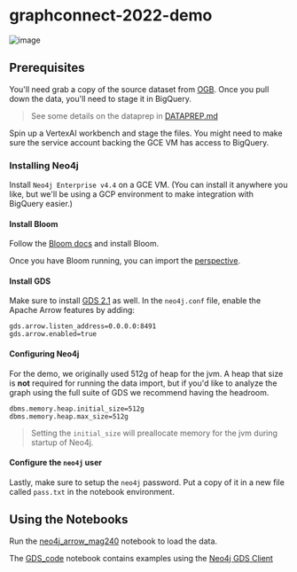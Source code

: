 # graphconnect-2022-demo

![image](https://user-images.githubusercontent.com/9891346/172210966-e9e44a9f-e6e4-49b2-915c-b43d52569cec.png)

## Prerequisites

You'll need grab a copy of the source dataset from
[OGB](https://ogb.stanford.edu/kddcup2021/mag240m/). Once you pull down the
data, you'll need to stage it in BigQuery.

> See some details on the dataprep in [DATAPREP.md](./DATAPREP.md)

Spin up a VertexAI workbench and stage the files. You might need to make sure
the service account backing the GCE VM has access to BigQuery.

### Installing Neo4j
Install `Neo4j Enterprise v4.4` on a GCE VM. (You can install it anywhere you
like, but we'll be using a GCP environment to make integration with
BigQuery easier.)

#### Install Bloom

Follow the [Bloom docs](https://neo4j.com/docs/bloom-user-guide/current/bloom-installation/)
and install Bloom.

Once you have Bloom running, you can import the [perspective](./PaperPerspective.json).

#### Install GDS

Make sure to install [GDS 2.1](https://github.com/neo4j/graph-data-science/releases)
as well. In the `neo4j.conf` file, enable the Apache Arrow features by adding:

```properties
gds.arrow.listen_address=0.0.0.0:8491
gds.arrow.enabled=true
```

#### Configuring Neo4j

For the demo, we originally used 512g of heap for the jvm. A heap that size is
**not** required for running the data import, but if you'd like to analyze the
graph using the full suite of GDS we recommend having the headroom.

```properties
dbms.memory.heap.initial_size=512g
dbms.memory.heap.max_size=512g
```

> Setting the `initial_size` will preallocate memory for the jvm during
> startup of Neo4j.

#### Configure the `neo4j` user

Lastly, make sure to setup the `neo4j` password. Put a copy of it in a new file
called `pass.txt` in the notebook environment.

## Using the Notebooks

Run the [neo4j_arrow_mag240](./neo4j_arrow_mag240.ipynb) notebook to load the
data.

The [GDS_code](./GDS_code.ipynb) notebook contains examples using the
[Neo4j GDS Client](https://github.com/neo4j/graph-data-science-client)
